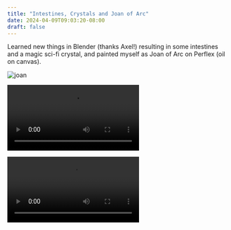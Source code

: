 ```yaml
---
title: "Intestines, Crystals and Joan of Arc"
date: 2024-04-09T09:03:20-08:00
draft: false
---
```


Learned new things in Blender (thanks Axel!) resulting in some intestines and a magic sci-fi crystal, and painted myself as Joan of Arc on Perflex (oil on canvas).

![joan](IMG_8782.jpeg)

![stuff](stuff2.mp4)

![tarm](tarm.mp4)